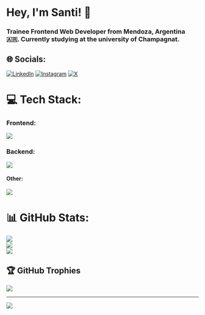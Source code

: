 <h1>Hey, I'm Santi! 👋</h1>
<h3>Trainee Frontend Web Developer from Mendoza, Argentina 🇦🇷. Currently studying at the university of Champagnat.</h3>

## 🌐 Socials:
[![LinkedIn](https://img.shields.io/badge/LinkedIn-%230077B5.svg?logo=linkedin&logoColor=white)](https://linkedin.com/in/santiago-federici) 
[![Instagram](https://img.shields.io/badge/Instagram-%23E4405F.svg?logo=Instagram&logoColor=white)](https://instagram.com/santi_federici) 
[![X](https://img.shields.io/badge/X-black.svg?logo=X&logoColor=white)](https://x.com/santi_federici)

# 💻 Tech Stack:
### Frontend:
<img src="https://skillicons.dev/icons?i=react,tailwind,ts,js,css,html,sass,bootstrap,nextjs,astro,vite" />

### Backend:
<img src="https://skillicons.dev/icons?i=express,nodejs" />


#### Other:
<img src="https://skillicons.dev/icons?i=vercel,netlify,mongodb,mysql,postgres,firebase" />



# 📊 GitHub Stats:
![](https://github-readme-stats.vercel.app/api?username=santiago-federici&theme=monokai&hide_border=true&include_all_commits=false&count_private=false)<br/>
![](https://github-readme-streak-stats.herokuapp.com/?user=santiago-federici&theme=monokai&hide_border=true)<br/>
![](https://github-readme-stats.vercel.app/api/top-langs/?username=santiago-federici&theme=monokai&hide_border=true&include_all_commits=false&count_private=false&layout=compact)

## 🏆 GitHub Trophies
![](https://github-profile-trophy.vercel.app/?username=santiago-federici&theme=radical&no-frame=false&no-bg=true&margin-w=4)

---
[![](https://visitcount.itsvg.in/api?id=santiago-federici&icon=0&color=0)](https://visitcount.itsvg.in)
